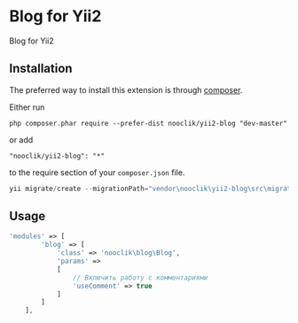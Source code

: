 Blog for Yii2
=============
Blog for Yii2

Installation
------------

The preferred way to install this extension is through [composer](http://getcomposer.org/download/).

Either run

```
php composer.phar require --prefer-dist nooclik/yii2-blog "dev-master"
```

or add

```
"nooclik/yii2-blog": "*"
```

to the require section of your `composer.json` file.

```php
yii migrate/create --migrationPath="vendor\nooclik\yii2-blog\src\migrations" 
```

Usage
-----

````php
'modules' => [
        'blog' => [
            'class' => 'nooclik\blog\Blog',
            'params' =>
            [
                // Включить работу с комментариями
                'useComment' => true
            ]
        ]
    ],